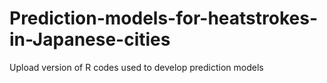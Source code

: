 # Prediction-models-for-heatstrokes-in-Japanese-cities
Upload version of R codes used to develop prediction models
